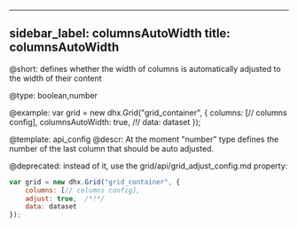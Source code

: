 
---
sidebar_label: columnsAutoWidth
title: columnsAutoWidth
---          

@short: 
defines whether the width of columns is automatically adjusted to the width of their content




@type: boolean,number

@example: 
var grid = new dhx.Grid("grid_container", {
	columns: [// columns config],
	columnsAutoWidth: true, /*!*/
	data: dataset
});


@template:	api_config
@descr: 
At the moment "number" type defines the number of the last column that should be auto adjusted.

@deprecated: instead of it, use the grid/api/grid_adjust_config.md property:

~~~js
var grid = new dhx.Grid("grid_container", {
    columns: [// columns config],
    adjust: true,  /*!*/
    data: dataset
});
~~~

